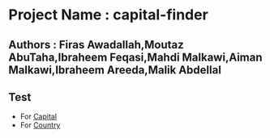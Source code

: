 # Project Name : capital-finder
## Authors : Firas Awadallah,Moutaz AbuTaha,Ibraheem Feqasi,Mahdi Malkawi,Aiman Malkawi,Ibraheem Areeda,Malik Abdellal
## Test 
* For [Capital](https://capital-finder-sepia.vercel.app/api/capital_finder?capital=cairo)
* For [Country](https://capital-finder-sepia.vercel.app/api/capital_finder?country=jordan)

